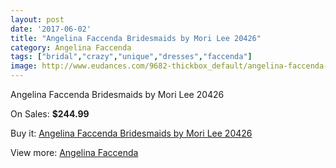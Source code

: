 ```yaml
---
layout: post
date: '2017-06-02'
title: "Angelina Faccenda Bridesmaids by Mori Lee 20426"
category: Angelina Faccenda
tags: ["bridal","crazy","unique","dresses","faccenda"]
image: http://www.eudances.com/9682-thickbox_default/angelina-faccenda-bridesmaids-by-mori-lee-20426.jpg
---
```

Angelina Faccenda Bridesmaids by Mori Lee 20426

On Sales: **$244.99**
<a href="https://www.eudances.com/en/angelina-faccenda/3189-angelina-faccenda-bridesmaids-by-mori-lee-20426.html"><amp-img layout="responsive" width="600" height="600" src="//www.eudances.com/9682-thickbox_default/angelina-faccenda-bridesmaids-by-mori-lee-20426.jpg" alt="Angelina Faccenda Bridesmaids by Mori Lee 20426 0" /></a>
<a href="https://www.eudances.com/en/angelina-faccenda/3189-angelina-faccenda-bridesmaids-by-mori-lee-20426.html"><amp-img layout="responsive" width="600" height="600" src="//www.eudances.com/9683-thickbox_default/angelina-faccenda-bridesmaids-by-mori-lee-20426.jpg" alt="Angelina Faccenda Bridesmaids by Mori Lee 20426 1" /></a>

Buy it: [Angelina Faccenda Bridesmaids by Mori Lee 20426](https://www.eudances.com/en/angelina-faccenda/3189-angelina-faccenda-bridesmaids-by-mori-lee-20426.html "Angelina Faccenda Bridesmaids by Mori Lee 20426")

View more: [Angelina Faccenda](https://www.eudances.com/en/55-angelina-faccenda "Angelina Faccenda")